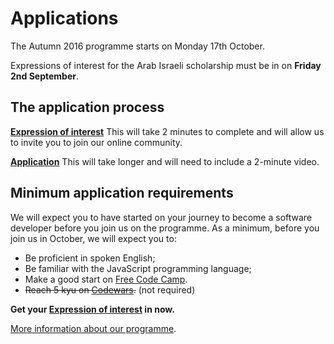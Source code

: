 # Applications

The Autumn 2016 programme starts on Monday 17th October. 

Expressions of interest for the Arab Israeli scholarship must be in on **Friday 2nd September**.

## The application process

**[Expression of interest](interest.html)** This will take 2 minutes to complete and will allow us to invite you to join our online community.

**[Application](apply.html)** This will take longer and will need to include a 2-minute video.

## Minimum application requirements

We will expect you to have started on your journey to become a software developer before you join us on the programme. As a minimum, before you join us in October, we will expect you to:

+ Be proficient in spoken English;
+ Be familiar with the JavaScript programming language;
+ Make a good start on [Free Code Camp](https://www.freecodecamp.com/).
+ ~~Reach 5 kyu on [Codewars](http://www.codewars.com/).~~ (not required)

**Get your [Expression of interest](interest.html) in now.**

[More information about our programme](/academy/).

